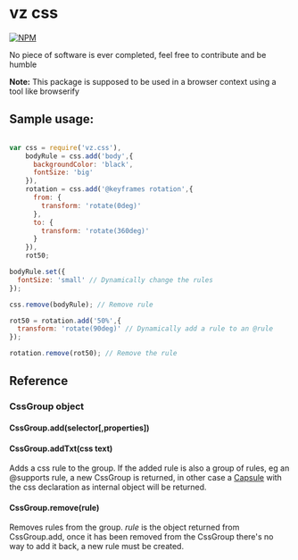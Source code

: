 # vz css

[![NPM](https://nodei.co/npm/vz.css.png?downloads=true)](https://nodei.co/npm/vz.css/)

No piece of software is ever completed, feel free to contribute and be humble

**Note:** This package is supposed to be used in a browser context using a tool like browserify

## Sample usage:

```javascript

var css = require('vz.css'),
    bodyRule = css.add('body',{
      backgroundColor: 'black',
      fontSize: 'big'
    }),
    rotation = css.add('@keyframes rotation',{
      from: {
        transform: 'rotate(0deg)'
      },
      to: {
        transform: 'rotate(360deg)'
      }
    }),
    rot50;

bodyRule.set({
  fontSize: 'small' // Dynamically change the rules
});

css.remove(bodyRule); // Remove rule

rot50 = rotation.add('50%',{
  transform: 'rotate(90deg)' // Dynamically add a rule to an @rule
});

rotation.remove(rot50); // Remove the rule

```

## Reference

### CssGroup object

#### CssGroup.add(selector[,properties])
#### CssGroup.addTxt(css text)

Adds a css rule to the group. If the added rule is also a group of rules, eg an @supports rule, a new CssGroup is returned, in other case a [Capsule](https://www.npmjs.org/package/vz.capsule "vz.capsule") with the css declaration as internal object will be returned.

#### CssGroup.remove(rule)

Removes rules from the group. *rule* is the object returned from CssGroup.add, once it has been removed from the CssGroup there's no way to add it back, a new rule must be created.



